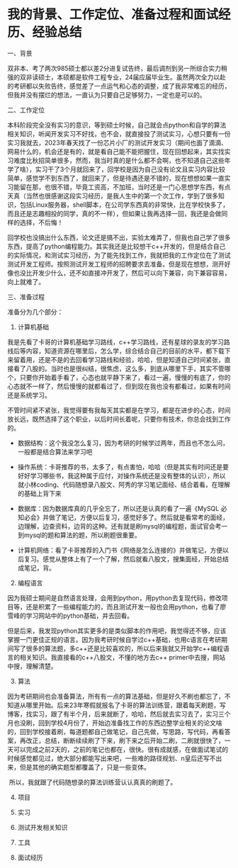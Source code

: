 # 我的背景、工作定位、准备过程和面试经历、经验总结

一、背景

​	双非本、考了两次985硕士都以差2分进复试告终，最后调剂到另一所综合实力稍强的双非读硕士，本硕都是软件工程专业，24届应届毕业生。虽然两次全力以赴的考研都以失败告终，感觉差了一点运气和心态的调整，成了我非常难忘的经历，但我并没有摆烂的想法，一直认为只要自己足够努力，一定也是可以的。

二、工作定位

​	本科阶段完全没有实习的意识，等到硕士时候，自己就会点python和自学的算法相关知识，听闻开发实习不好找，也不会，就直接投了测试实习，心想只要有一份实习我就去，2023年春天找了一份芯片小厂的测试开发实习（期间也面了滴滴、网易什么的，机会还是有的，就是看自己能不能把握住，现在回想起来，其实找实习难度比秋招简单很多，然而，我当时真的是什么都不会啊，也不知道自己这些年学了啥），实习干了3个月就回来了，回学校是因为自己没有论文且实习内容比较简单，感觉学不到东西了，就回来了，但是待遇还是不错的，现在想想如果一直实习能留在那，也很不错，毕竟工资高，不加班，当时还是一门心思想学东西，有点天真（当然也很感谢这段实习经历，是我人生中的第一个次工作，学到了很多知识，包括Linux服务器，shell脚本，在公司学东西真的非常快，比在学校快多了，而且还是志趣相投的同学，真的不一样），但如果让我再选择一回，我还是会做同样的选择，不后悔！

​	回学校也没搞出什么东西，论文还是搞不出，实验太难弄了，但我也自己学了很多东西，提高了python编程能力。其实我还是比较想干c++开发的，但是结合自己的实际情况，和测试实习经历，为了能先找到工作，我就把我的工作定位在了测试测试开发工程师。按照测试开发工程师的招聘要求去准备。但是现在想想，测开好像也没比开发少什么，还不如直接冲开发了，然后可以向下兼容，向下兼容容易，向上就难了。

三、准备过程

准备分为几个部分：

1. 计算机基础

​	我是先看了卡哥的计算机基础学习路线，c++学习路线，还有星球的录友的学习路线后等内容，知道资源在哪里后，怎么学，综合结合自己的目前的水平，都下载下来留着用，还是不是的去回看学习路线和经验，哈哈，但是知道自己时间紧张，直接看了八股的。当时也是很纠结，很焦虑，这么多，到底从哪里下手，其实不管哪个，只要你开始着手看了，心态也就平静下来了，看过一遍，慢慢的有底了，你的心态就不一样了，然后慢慢的就都看过了，但到现在我也没有都看过，如果有时间还是系统学习。

​	不管时间紧不紧张，我觉得要有我每天其实都是在学习，都是在进步的心态，时间放长远，既然选择了这个职业，以后时间长着呢，只要你有技术，你总会找到工作的。

- 数据结构：这个我没怎么复习，因为考研的时候学过两年，而且也不怎么问，一般都是结合算法来学习吧

- 操作系统：卡哥推荐的书，太多了，有点害怕，哈哈（但是其实有时间还是要好好学习哪些书，我这种属于应付，对操作系统还是没有整体的认识），所以就小林coding、代码随想录八股文、阿秀的学习笔记面经、结合着看，在理解的基础上背下来

- 数据库：因为数据库真的几乎全忘了，所以还是认真的看了一遍《MySQL 必知必会》并做了笔记，方便以后复习，感觉好多了。然后就是看常考的面经，边理解，边查资料，边背的这种。还有就是刷mysql的编程题，面试官会考一到mysql的题和算法的题，所以刷题很重要。

- 计算机网络：看了卡哥推荐的入门书《网络是怎么连接的》并做笔记，方便以后复习。感觉从整体上有了一个了解，然后就看八股文，搜集面经，开始总结成笔记，背。

2. 编程语言

​	因为我硕士期间是自然语言处理，会用到python，用python去复现代码，修改项目等，还是积累了一些编程能力的，而且测试开发一般也会用python，也看了廖雪峰的学习网站中的python基础，并去回看。

​	但是后来，我发现python其实更多的是类似脚本的作用吧，我觉得还不够，应该掌握一门更佳正规的语言。因为我考研时候自学过c++基础，也用c语言在考研期间写了很多的算法题，多c++还是比较喜欢的，所以后来我就又开始学c++编程语言的相关知识。我直接看的c++八股文，不懂的地方去c++ primer中去搜，网站中搜，理解清楚。

3. 算法

​	因为考研期间也会准备算法，所有有一点的算法基础，但是好久不刷也都忘了，不知道从哪里开始。后来23年寒假就报名了卡哥的算法训练营，跟着每天刷题，写博客，找实习，跟了有半个月，后来就断了，哈哈，然后就去实习去了，实习三个月也没刷，回到学校4月份了，开始边准备找工作的东西边整学业相关的论文啥的，回到学校接着刷，每道题都自己做笔记，自己先做，写思路，写代码，再看答案，再改正，总结，断断续续刷了下来，刷下来之后开始二刷，二刷就很快了，一天可以完成之前2天的，之前的笔记也都在，很快。很有成就感，在做面试笔试的时候感觉都见过，绝大部分都能写出来吧，一些难的路径规划、n皇后还写不出来，但是其他的确实题型都覆盖了，只是一些变体。

​	所以，我就跟了代码随想录的算法训练营认认真真的刷题了。

4. 项目



5. 实习



6. 测试开发相关知识



7. 工具



8. 面试经历